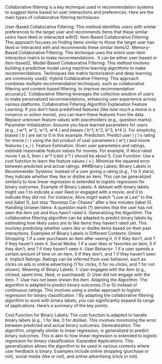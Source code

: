 Collaborative filtering is a key technique used in recommendation systems to suggest items based on user interactions 
and preferences. Here are the main types of collaborative filtering techniques:

User-Based Collaborative Filtering: This method identifies users with similar preferences to the target user and recommends 
items that these similar users have liked or interacted with12.
Item-Based Collaborative Filtering: This approach focuses on finding items similar to those the target user has liked or 
interacted with and recommends these similar items12.
Memory-Based Collaborative Filtering: This technique uses the entire user-item interaction matrix to make recommendations
. It can be either user-based or item-based2.
Model-Based Collaborative Filtering: This method involves building a predictive model using machine learning algorithms
to make recommendations. Techniques like matrix factorization and deep learning are commonly used2.
Hybrid Collaborative Filtering: This approach combines multiple recommendation techniques, such as collaborative 
filtering and content-based filtering, to improve recommendation accuracy2.
Collaborative filtering leverages the collective wisdom of users to make personalized recommendations, enhancing 
user experience across various platforms.
Collaborative Filtering Algorithm Explanation
Feature Learning:
If you don’t have predefined features (like how much a movie is a romance or action movie), you can learn these
features from the data.
Replace unknown feature values with placeholders (e.g., question marks).
Parameter Initialization:
Assume you have learned parameters for users (e.g., ( w^1, w^2, w^3, w^4 ) and biases ( b^1, b^2, b^3, b^4 )).
For simplicity, biases ( b ) are set to 0 in this example.
Prediction:
Predict user ( j )'s rating for movie ( i ) using the dot product of user parameters ( w^j ) and movie features ( x_i ).
Feature Estimation:
Given user parameters and ratings, estimate reasonable feature values for movies.
For example, if Alice rated movie 1 as 5, then ( w^1 \cdot x^1 ) should be about 5.
Cost Function:
Use a cost function to learn the feature values ( x ).
Minimize the squared error between predicted and actual ratings.
###Binary Labels:
Binary Labels in Recommender Systems:
Instead of a user giving a rating (e.g., 1 to 5 stars), they indicate whether they like or dislike an item.
This can be generalized similarly to how linear regression is extended to logistic regression for binary outcomes.
Example of Binary Labels:
A dataset with binary labels might use 1 to indicate a user liked or engaged with a movie, and 0 to indicate they did 
not.
For instance, Alice might watch “Love at Last” to the end (label 1), but stop “Nonstop Car Chases” after a few minutes 
(label 0).
Handling Unseen Items:
A question mark (?) denotes that the user has not seen the item yet and thus hasn’t rated it.
Generalizing the Algorithm:
The collaborative filtering algorithm can be adapted to predict binary labels by estimating how likely users are to 
like items they haven’t rated yet.
This involves predicting whether users like or dislike items based on their past interactions.
Examples of Binary Labels in Different Contexts:
Online Shopping: 1 if a user purchases an item after seeing it, 0 if they don’t, and ? if they haven’t seen it.
Social Media: 1 if a user likes or favorites an item, 0 if they don’t, and ? if they haven’t seen it.
User Behavior: 1 if a user spends a certain amount of time on an item, 0 if they don’t, and ? if they haven’t seen it.
Implicit Ratings:
Ratings can be inferred from user behavior, such as clicks on ads in online advertising (1 for clicks, 0 for no clicks,
and ? for not shown).
Meaning of Binary Labels:
1: User engaged with the item (e.g., clicked, spent time, liked, or purchased).
0: User did not engage with the item.
?: User has not been shown the item.
Adapting the Algorithm:
The algorithm is adapted to predict binary outcomes (1 or 0) instead of continuous ratings.
This involves using a similar approach to logistic regression for binary classification.
! By adapting the collaborative filtering algorithm to work with binary labels, you can significantly expand its range 
of applications. Here’s a summary of the key points:

Cost Function for Binary Labels:
The cost function is adapted to handle binary labels (e.g., 1 for like, 0 for dislike).
This involves minimizing the error between predicted and actual binary outcomes.
Generalization:
The algorithm, originally similar to linear regression, is generalized to predict binary outcomes.
This is akin to how linear regression is extended to logistic regression for binary classification.
Expanded Applications:
This generalization allows the algorithm to be used in various contexts where user feedback is binary.
Examples include online shopping (purchase or not), social media (like or not), and online advertising (click or not).

